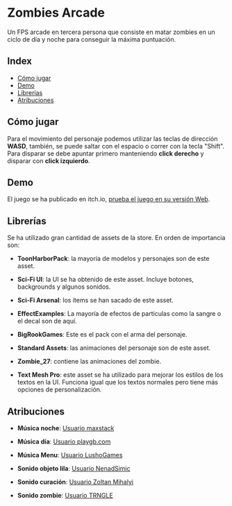# Zombies Arcade

Un FPS arcade en tercera persona que consiste en matar zombies en un ciclo de día y noche para conseguir la máxima puntuación.
 
## Index

- [Cómo jugar](https://github.com/Tomas-Gayo/zombies-arcade/blob/main/README.md#c%C3%B3mo-jugar)
- [Demo](https://gitlab.com/Tomas-Gayo/pec3-platformsgame#demo)
- [Librerías](https://gitlab.com/Tomas-Gayo/pec3-platformsgame#librer%C3%ADas)
- [Atribuciones](https://gitlab.com/Tomas-Gayo/pec3-platformsgame#atribuciones)

## Cómo jugar

Para el movimiento del personaje podemos utilizar las teclas de dirección **WASD**, también, se puede saltar con el espacio o correr con la tecla "Shift". Para disparar se debe apuntar primero manteniendo **click derecho** y disparar con **click izquierdo**.

## Demo

El juego se ha publicado en itch.io, [prueba el juego en su versión Web](https://tomas-gayo.itch.io/zombies-arcade).

## Librerías

Se ha utilizado gran cantidad de assets de la store. En orden de importancia son:

- **ToonHarborPack**: la mayoría de modelos y personajes son de este asset. 

- **Sci-Fi UI**: la UI se ha obtenido de este asset. Incluye botones, backgrounds y algunos sonidos. 

- **Sci-Fi Arsenal**: los items se han sacado de este asset.

- **EffectExamples**: La mayoría de efectos de particulas como la sangre o el decal son de aquí. 

- **BigRookGames**: Este es el pack con el arma del personaje. 

- **Standard Assets**: las animaciones del personaje son de este asset.  

- **Zombie_27**: contiene las animaciones del zombie.

- **Text Mesh Pro**: este asset se ha utilizado para mejorar los estilos de los textos en la UI. Funciona igual que los textos normales pero tiene más opciones de personalización.

## Atribuciones

- **Música noche**: [Usuario maxstack](https://opengameart.org/content/hold-the-fort)

- **Música día**: [Usuario playgb.com](https://opengameart.org/content/adventures-of-yuki-level-1-music)

- **Música Menu**: [Usuario LushoGames](https://opengameart.org/content/simple-action-beat)

- **Sonido objeto lila**: [Usuario NenadSimic](https://freesound.org/people/NenadSimic/sounds/171696/)

- **Sonido curación**: [Usuario Zoltan Mihalyi](https://opengameart.org/content/heal)

- **Sonido zombie**: [Usuario TRNGLE](https://freesound.org/people/TRNGLE/sounds/390614/)


